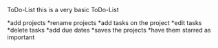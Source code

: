 ToDo-List
this is a very basic ToDo-List

*add projects
*rename projects
*add tasks on the project
*edit tasks
*delete tasks
*add due dates
*saves the projects
*have them starred as important
